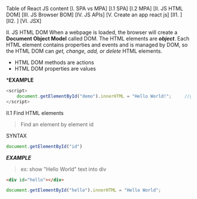 Table of React JS content
[I. SPA vs MPA] 
[I.1 SPA] 
[I.2 MPA] 
[II. JS HTML DOM] 
[III. JS Browser BOM] 
[IV. JS APIs] 
[V. Create an app react js] 
[II1. ] [II2. ] 
[VI. JSX]

II. JS HTML DOM
When a webpage is loaded, the browser will create a **Document Object Model** called DOM. The HTML elements are ***object***. Each HTML element contains properties and events and is managed by DOM, so the HTML DOM can *get, change, add, or delete* HTML elements.

- HTML DOM methods are actions
- HTML DOM properties are values

***EXAMPLE**

```javascript
<script>
    document.getElementById("demo").innerHTML = "Hello World!";     //getElementById is a method, innerHTML is a property
</script>
```


II.1 Find HTML elements
> Find an element by element id

SYNTAX
```javascript
document.getElementById("id")
```

***EXAMPLE***

> ex: show "Hello World" text into div

```html
<div id="hello"></div>
```
```javascript
document.getElementById("hello").innerHTML = "Hello World";
```